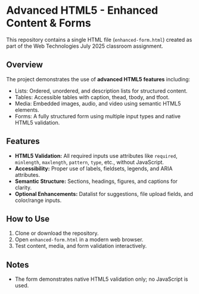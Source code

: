 
# Advanced HTML5 - Enhanced Content & Forms

This repository contains a single HTML file (`enhanced-form.html`) created as part of the Web Technologies July 2025 classroom assignment.

## Overview
The project demonstrates the use of **advanced HTML5 features** including:

- Lists: Ordered, unordered, and description lists for structured content.
- Tables: Accessible tables with caption, thead, tbody, and tfoot.
- Media: Embedded images, audio, and video using semantic HTML5 elements.
- Forms: A fully structured form using multiple input types and native HTML5 validation.

## Features
- **HTML5 Validation:** All required inputs use attributes like `required`, `minlength`, `maxlength`, `pattern`, `type`, etc., without JavaScript.
- **Accessibility:** Proper use of labels, fieldsets, legends, and ARIA attributes.
- **Semantic Structure:** Sections, headings, figures, and captions for clarity.
- **Optional Enhancements:** Datalist for suggestions, file upload fields, and color/range inputs.

## How to Use
1. Clone or download the repository.
2. Open `enhanced-form.html` in a modern web browser.
3. Test content, media, and form validation interactively.

## Notes
- The form demonstrates native HTML5 validation only; no JavaScript is used.
